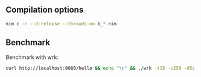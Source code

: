 ## Compilation options

```bash
nim c -r --d:release --threads:on b_*.nim
```

## Benchmark
Benchmark with wrk:

```bash
curl http://localhost:8080/hello && echo "\n" && ./wrk -t15 -c250 -d5s http://localhost:8080/hello
```
